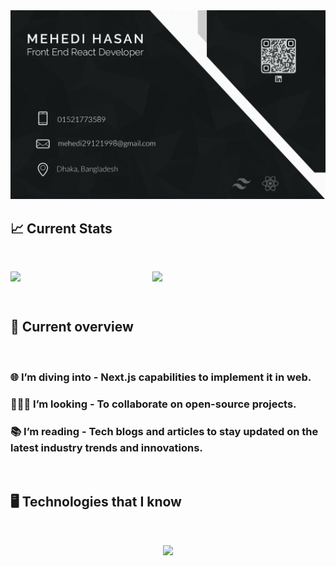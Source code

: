 <img src="https://raw.githubusercontent.com/Mehedi0101/Mehedi0101/main/assets/mehedi.jpg" />

<br />

## 📈 Current Stats

<br />

<p align="center" style="display: flex">
  <img width="45%" src="https://github-readme-streak-stats.herokuapp.com?user=Mehedi0101&theme=dark&hide_border=true&background=#181b1b" />
  <img width="45%" src="http://github-profile-summary-cards.vercel.app/api/cards/repos-per-language?username=Mehedi0101&theme=dark" />
</p>

<br />

## 🧐 Current overview

<br />

### 🌐 I’m diving into - Next.js capabilities to implement it in web. 
### 👨‍👦‍👦 I’m looking - To collaborate on open-source projects.
### 📚 I’m reading - Tech blogs and articles to stay updated on the latest industry trends and innovations.

<br />

## 🖥️ Technologies that I know

<br />

<p align="center">
  <a href="https://skillicons.dev">
    <img src="https://skillicons.dev/icons?i=react,js,tailwind,firebase,cpp,css,html,nodejs,mongodb,mysql" />
  </a>
</p>

<br />